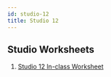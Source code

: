 ```yaml
---
id: studio-12
title: Studio 12
---
```


## Studio Worksheets

1. [Studio 12 In-class Worksheet](https://drive.google.com/drive/folders/1EgQHJ2ln5NyLcqaz9PLdqq197BH4UC7b?usp=sharing)